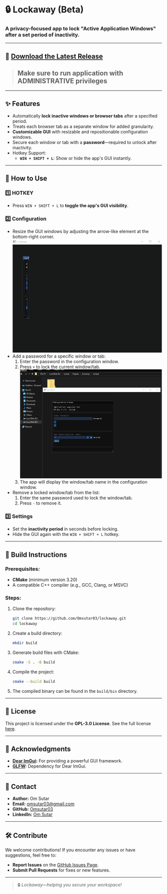 # 🔒 Lockaway (Beta)

### A privacy-focused app to lock "Active Application Windows" after a set period of inactivity.

---

## 🔗 [Download the Latest Release](https://github.com/Omsutar03/lockaway/releases/tag/beta)

> ## Make sure to run application with ADMINISTRATIVE privileges

---

## ✨ Features
- Automatically **lock inactive windows or browser tabs** after a specified period.
- Treats each browser tab as a separate window for added granularity.
- **Customizable GUI** with resizable and repositionable configuration windows.
- Secure each window or tab with a **password**—required to unlock after inactivity.
- Hotkey Support:
  - **`WIN + SHIFT + L`**: Show or hide the app's GUI instantly.

---

## 📘 How to Use

### **1️⃣ HOTKEY**
- Press `WIN + SHIFT + L` to **toggle the app's GUI visibility**.

### **2️⃣ Configuration**
- Resize the GUI windows by adjusting the arrow-like element at the bottom-right corner.
![Resize](include/readme_contents/resize.gif)
- Add a password for a specific window or tab:
  1. Enter the password in the configuration window.
  2. Press `+` to lock the current window/tab.
  ![App Preview](include/readme_contents/add_app.gif)
  3. The app will display the window/tab name in the configuration window.
- Remove a locked window/tab from the list:
  1. Enter the same password used to lock the window/tab.
  2. Press `-` to remove it.

### **3️⃣ Settings**
- Set the **inactivity period** in seconds before locking.
- Hide the GUI again with the `WIN + SHIFT + L` hotkey.

---

## 🔧 Build Instructions

### Prerequisites:
- **CMake** (minimum version 3.20)
- A compatible C++ compiler (e.g., GCC, Clang, or MSVC)

### Steps:
1. Clone the repository:
   ```sh
   git clone https://github.com/Omsutar03/lockaway.git
   cd lockaway
   ```
2. Create a build directory:
   ```sh
   mkdir build
   ```
3. Generate build files with CMake:
   ```sh
   cmake -S . -B build
   ```
4. Compile the project:
   ```sh
   cmake --build build
   ```
5. The compiled binary can be found in the `build/bin` directory.

---

## 📜 License  
This project is licensed under the **GPL-3.0 License**. See the full license [here](https://github.com/Omsutar03/lockaway/blob/main/LICENSE).

---

## 🙏 Acknowledgments  
- **[Dear ImGui](https://github.com/ocornut/imgui):** For providing a powerful GUI framework.  
- **[GLFW](https://github.com/glfw/glfw):** Dependency for Dear ImGui.

---

## 👤 Contact  
- **Author:** Om Sutar  
- **Email:** [omsutar03@gmail.com](mailto:omsutar03@gmail.com)  
- **GitHub:** [Omsutar03](https://github.com/Omsutar03)  
- **LinkedIn:** [Om Sutar](https://www.linkedin.com/in/omsutar03)  

---

## 🛠️ Contribute  
We welcome contributions! If you encounter any issues or have suggestions, feel free to:
- **Report Issues** on the [GitHub Issues Page](https://github.com/Omsutar03/lockaway/issues).
- **Submit Pull Requests** for fixes or new features.

---

> 🔒 *Lockaway—helping you secure your workspace!*